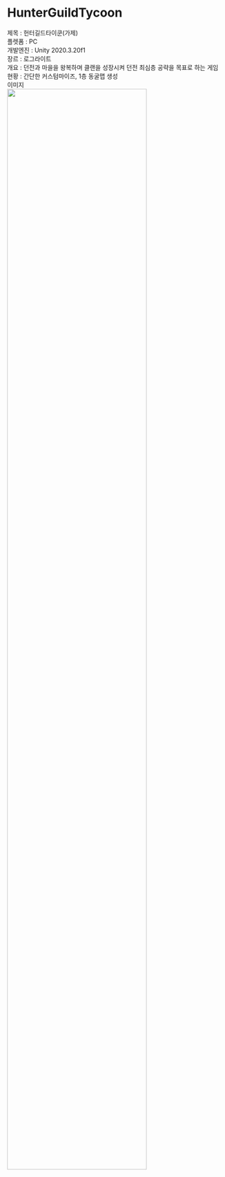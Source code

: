 # HunterGuildTycoon
제목 : 헌터길드타이쿤(가제)  
플렛폼 : PC  
개발엔진 : Unity 2020.3.20f1  
장르 : 로그라이트  
개요 : 던전과 마을을 왕복하며 클랜을 성장시켜 던전 최심층 공략을 목표로 하는 게임  
현황 : 간단한 커스텀마이즈, 1층 동굴맵 생성  
이미지  
<img width="80%" src=https://user-images.githubusercontent.com/90883790/163098495-98b296d9-df71-46b7-a5d5-f43e1145d1db.png>
